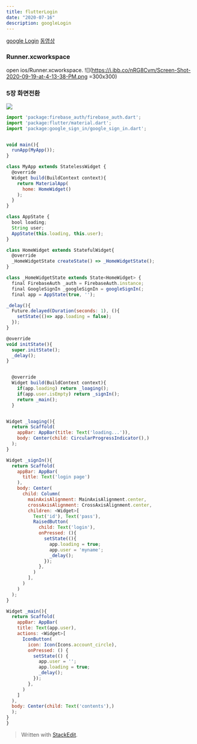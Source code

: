 ```yaml
---
title: flutterLogin
date: "2020-07-16"
description: googleLogin
---
```

[google Login](https://fkkmemi.github.io/ff/ff-001/)
[동영상](https://dev.to/happyharis/flutter-web-google-sign-in-42bb)

### Runner.xcworkspace

 open ios/Runner.xcworkspace. 
![](https://i.ibb.co/nRG8Cvm/Screen-Shot-2020-09-19-at-4-13-38-PM.png =300x300)
### 5장 화면전환
![](https://fkkmemi.github.io/images/ff/2019-12-11_15.53.18.gif)
```js
import 'package:firebase_auth/firebase_auth.dart';
import 'package:flutter/material.dart';
import 'package:google_sign_in/google_sign_in.dart';


void main(){
  runApp(MyApp());
}

class MyApp extends StatelessWidget {
  @override
  Widget build(BuildContext context){
    return MaterialApp(
      home: HomeWidget()
    );
  }
}

class AppState {
  bool loading;
  String user;
  AppState(this.loading, this.user);
}

class HomeWidget extends StatefulWidget{
  @override
  _HomeWidgetState createState() => _HomeWidgetState();
}

class _HomeWidgetState extends State<HomeWidget> {
  final FirebaseAuth _auth = FirebaseAuth.instance;
  final GoogleSignIn _googleSignIn = googleSignIn(;
  final app = AppState(true, '');

_delay(){
  Future.delayed(Duration(seconds: 1), (){
    setState(()=> app.loading = false);
  });
}

@override
void initState(){
  super.initState();
  _delay();
}


  @override
  Widget build(BuildContext context){
    if(app.loading) return _loaging();
    if(app.user.isEmpty) return _signIn();
    return _main();
  }


Widget _loaging(){
  return Scaffold(
    appBar: AppBar(title: Text('loading...')),
    body: Center(child: CircularProgressIndicator(),)
  );
}

Widget _signIn(){
  return Scaffold(
    appBar: AppBar(
      title: Text('login page')
    ),
    body: Center(
      child: Column(
        mainAxisAlignment: MainAxisAlignment.center,
        crossAxisAlignment: CrossAxisAlignment.center,
        children: <Widget>[
          Text('id'), Text('pass'),
          RaisedButton(
            child: Text('login'),
            onPressed: (){
              setState((){
                app.loading = true;
                app.user = 'myname';
                _delay();
              });
            },
          )
        ],
      )
    )
  );
}

Widget _main(){
  return Scaffold(
    appBar: AppBar(
    title: Text(app.user),
    actions: <Widget>[
      IconButton(
        icon: Icon(Icons.account_circle),
        onPressed: () {
          setState(() {
            app.user = '';
            app.loading = true;
            _delay();
          });
        },
      )
    ]
  ),
  body: Center(child: Text('contents'),)
  );
}
}
```


> Written with [StackEdit](https://stackedit.io/).
<!--stackedit_data:
eyJoaXN0b3J5IjpbLTE5NTk5NDc3MDIsMzIwODkyNTQ4LDg0ND
M1MDgzNywzMjM1MTUzOTEsLTEyOTY3NjMyNjFdfQ==
-->
